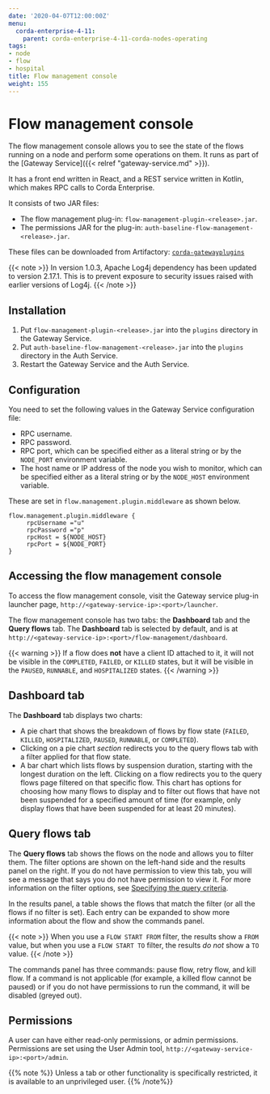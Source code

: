 ```yaml
---
date: '2020-04-07T12:00:00Z'
menu:
  corda-enterprise-4-11:
    parent: corda-enterprise-4-11-corda-nodes-operating
tags:
- node
- flow
- hospital
title: Flow management console
weight: 155
---
```


# Flow management console

The flow management console allows you to see the state of the flows running on a node and perform some operations on them. It runs as part of the [Gateway Service]({{< relref "gateway-service.md" >}}).

It has a front end written in React, and a REST service written in Kotlin, which makes RPC calls to Corda Enterprise.

It consists of two JAR files:

* The flow management plug-in: `flow-management-plugin-<release>.jar`.
* The permissions JAR for the plug-in: `auth-baseline-flow-management-<release>.jar`.

These files can be downloaded from Artifactory: <a href="https://software.r3.com/artifactory/webapp/#/artifacts/browse/tree/General/corda-gateway-plugins">`corda-gatewayplugins`</a>

{{< note >}}
In version 1.0.3, Apache Log4j dependency has been updated to version 2.17.1. This is to prevent exposure to security issues raised with earlier versions of Log4j.
{{< /note >}}

## Installation

1. Put `flow-management-plugin-<release>.jar` into the `plugins` directory in the Gateway Service.
2. Put `auth-baseline-flow-management-<release>.jar` into the `plugins` directory in the Auth Service.
3. Restart the Gateway Service and the Auth Service.

## Configuration

You need to set the following values in the Gateway Service configuration file:

* RPC username.
* RPC password.
* RPC port, which can be specified either as a literal string or by the `NODE_PORT` environment variable.
* The host name or IP address of the node you wish to monitor, which can be specified either as a literal string or by the `NODE_HOST` environment variable.

These are set in `flow.management.plugin.middleware` as shown below.

```
flow.management.plugin.middleware {
     rpcUsername ="u"
     rpcPassword ="p"
     rpcHost = ${NODE_HOST}
     rpcPort = ${NODE_PORT}
}
```

## Accessing the flow management console

To access the flow management console, visit the Gateway service plug-in launcher page, `http://<gateway-service-ip>:<port>/launcher`.

The flow management console has two tabs: the **Dashboard** tab and the **Query flows** tab. The **Dashboard** tab is selected by default, and is at `http://<gateway-service-ip>:<port>/flow-management/dashboard`.

{{< warning >}}
If a flow does **not** have a client ID attached to it, it will not be visible in the `COMPLETED`, `FAILED`, or `KILLED` states, but it will be visible in the `PAUSED`, `RUNNABLE`, and `HOSPITALIZED` states.
{{< /warning >}}

## Dashboard tab

The **Dashboard** tab displays two charts:

* A pie chart that shows the breakdown of flows by flow state (`FAILED`, `KILLED`, `HOSPITALIZED`, `PAUSED`, `RUNNABLE`, or `COMPLETED`).
 * Clicking on a pie chart _section_ redirects you to the query flows tab with a filter applied for that flow state.
* A bar chart which lists flows by suspension duration, starting with the longest duration on the left. Clicking on a flow redirects you to the query flows page filtered on that specific flow. This chart has options for choosing how many flows to display and to filter out flows that have not been suspended for a specified amount of time (for example, only display flows that have been suspended for at least 20 minutes).

## Query flows tab

The **Query flows** tab shows the flows on the node and allows you to filter them. The filter options are shown on the left-hand side and the results panel on the right. If you do not have permission to view this tab, you will see a message that says you do not have permission to view it. For more information on the filter options, see [Specifying the query criteria](operating/querying-flow-data.html#specifying-the-query-criteria).

In the results panel, a table shows the flows that match the filter (or all the flows if no filter is set). Each entry can be expanded to show more information about the flow and show the commands panel.

{{< note >}}
When you use a `FLOW START FROM` filter, the results show a `FROM` value, but when you use a `FLOW START TO` filter, the results *do not* show a `TO` value.
{{< /note >}}

The commands panel has three commands: pause flow, retry flow, and kill flow. If a command is not applicable (for example, a killed flow cannot be paused) or if you do not have permissions to run the command, it will be disabled (greyed out).

## Permissions

A user can have either read-only permissions, or admin permissions. Permissions are set using the User Admin tool, `http://<gateway-service-ip>:<port>/admin`.

{{% note %}}
Unless a tab or other functionality is specifically restricted, it is available to an unprivileged user.
{{% /note%}}
